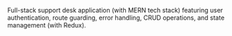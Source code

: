 Full-stack support desk application (with MERN tech stack) featuring user authentication, route guarding, error handling, CRUD operations, and state management (with Redux).
